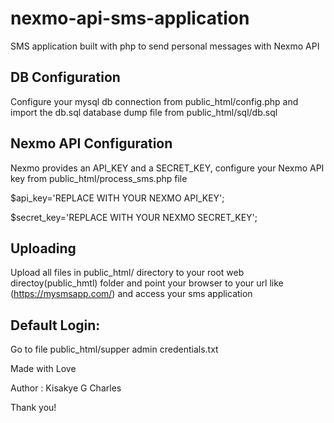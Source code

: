 # nexmo-api-sms-application
SMS application built with php to send personal messages with Nexmo API 

## DB Configuration

Configure your mysql db connection from public_html/config.php and import the db.sql database dump file from public_html/sql/db.sql

## Nexmo API Configuration

Nexmo provides an API_KEY and a SECRET_KEY, configure your Nexmo API key from public_html/process_sms.php file 


$api_key='REPLACE WITH YOUR NEXMO API_KEY';

$secret_key='REPLACE WITH YOUR NEXMO SECRET_KEY';

## Uploading

Upload all files in public_html/ directory to your root web directoy(public_hmtl) folder and point your browser to your url like (https://mysmsapp.com/) and access your sms application

## Default Login:

Go to file public_html/supper admin credentials.txt



Made with Love

Author : Kisakye G Charles

Thank you!


